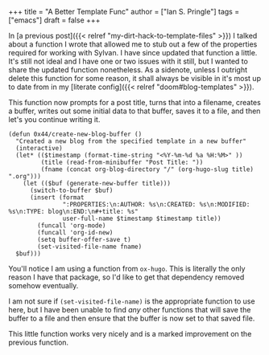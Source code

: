 +++
title = "A Better Template Func"
author = ["Ian S. Pringle"]
tags = ["emacs"]
draft = false
+++

In [a previous post]({{< relref "my-dirt-hack-to-template-files" >}}) I talked about a function I wrote that allowed me to stub out
a few of the properties required for working with Sylvan. I have since updated
that function a little. It's still not ideal and I have one or two issues with
it still, but I wanted to share the updated function nonetheless. As a sidenote,
unless I outright delete this function for some reason, it shall always be
visible in it's most up to date from in my [literate config]({{< relref "doom#blog-templates" >}}).

This function now prompts for a post title, turns that into a filename, creates
a buffer, writes out some initial data to that buffer, saves it to a file, and
then let's you continue writing it.

```elisp
(defun 0x44/create-new-blog-buffer ()
  "Created a new blog from the specified template in a new buffer"
  (interactive)
  (let* (($timestamp (format-time-string "<%Y-%m-%d %a %H:%M>" ))
         (title (read-from-minibuffer "Post Title: "))
         (fname (concat org-blog-directory "/" (org-hugo-slug title) ".org")))
    (let (($buf (generate-new-buffer title)))
      (switch-to-buffer $buf)
      (insert (format
               ":PROPERTIES:\n:AUTHOR: %s\n:CREATED: %s\n:MODIFIED: %s\n:TYPE: blog\n:END:\n#+title: %s"
               user-full-name $timestamp $timestamp title))
        (funcall 'org-mode)
        (funcall 'org-id-new)
        (setq buffer-offer-save t)
        (set-visited-file-name fname)
  $buf)))
```

You'll notice I am using a function from `ox-hugo`. This is literally the only
reason I have that package, so I'd like to get that dependency removed somehow
eventually.

I am not sure if `(set-visited-file-name)` is the appropriate function to use
here, but I have been unable to find _any_ other functions that will save the
buffer to a file and then ensure that the buffer is now set to that saved file.

This little function works very nicely and is a marked improvement on the
previous function.

